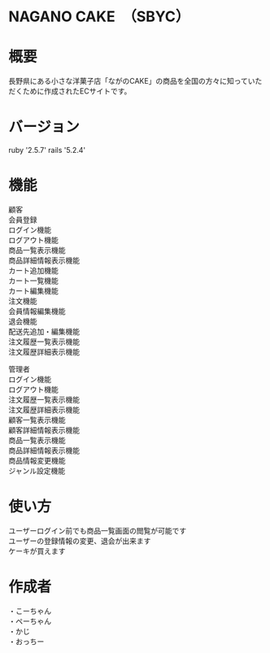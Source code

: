 # NAGANO CAKE　（SBYC）



# 概要  
⻑野県にある⼩さな洋菓⼦店「ながのCAKE」の商品を全国の方々に知っていただくために作成されたECサイトです。



# バージョン
ruby '2.5.7'
rails '5.2.4'

# 機能

顧客  
会員登録  
ログイン機能   
ログアウト機能   
商品一覧表示機能   
商品詳細情報表示機能  
カート追加機能    
カート一覧機能    
カート編集機能    
注文機能  
会員情報編集機能    
退会機能    
配送先追加・編集機能   
注文履歴一覧表示機能   
注文履歴詳細表示機能   

管理者  
ログイン機能   
ログアウト機能   
注文履歴一覧表示機能   
注文履歴詳細表示機能   
顧客一覧表示機能  
顧客詳細情報表示機能   
商品一覧表示機能   
商品詳細情報表示機能  
商品情報変更機能   
ジャンル設定機能  

# 使い方  
ユーザーログイン前でも商品一覧画面の閲覧が可能です  
ユーザーの登録情報の変更、退会が出来ます  
ケーキが買えます  

# 作成者  
・こーちゃん  
・ペーちゃん  
・かじ  
・おっちー  


